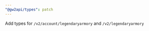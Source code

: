 ```yaml
---
"@gw2api/types": patch
---
```


Add types for `/v2/account/legendaryarmory` and `/v2/legendaryarmory`
